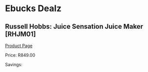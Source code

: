 
# Ebucks Dealz
## Russell Hobbs: Juice Sensation Juice Maker [RHJM01]
[Product Page](https://www.ebucks.com/web/shop/productSelected.do?prodId=373552424&catId=704987863)

Price: R849.00

Savings: 


	